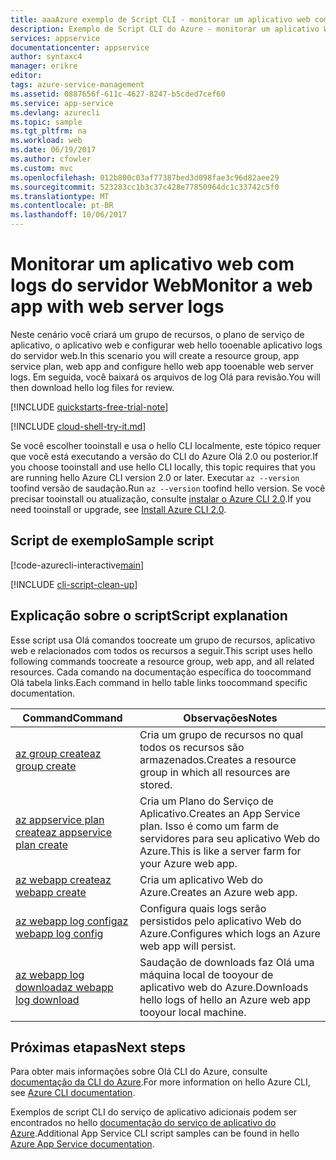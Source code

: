 ```yaml
---
title: aaaAzure exemplo de Script CLI - monitorar um aplicativo web com logs do servidor web | Microsoft Docs
description: Exemplo de Script CLI do Azure - monitorar um aplicativo Web com logs do servidor web
services: appservice
documentationcenter: appservice
author: syntaxc4
manager: erikre
editor: 
tags: azure-service-management
ms.assetid: 0887656f-611c-4627-8247-b5cded7cef60
ms.service: app-service
ms.devlang: azurecli
ms.topic: sample
ms.tgt_pltfrm: na
ms.workload: web
ms.date: 06/19/2017
ms.author: cfowler
ms.custom: mvc
ms.openlocfilehash: 012b800c03af77387bed3d098fae3c96d82aee29
ms.sourcegitcommit: 523283cc1b3c37c428e77850964dc1c33742c5f0
ms.translationtype: MT
ms.contentlocale: pt-BR
ms.lasthandoff: 10/06/2017
---
```

# <a name="monitor-a-web-app-with-web-server-logs"></a><span data-ttu-id="a063d-103">Monitorar um aplicativo web com logs do servidor Web</span><span class="sxs-lookup"><span data-stu-id="a063d-103">Monitor a web app with web server logs</span></span>

<span data-ttu-id="a063d-104">Neste cenário você criará um grupo de recursos, o plano de serviço de aplicativo, o aplicativo web e configurar web hello tooenable aplicativo logs do servidor web.</span><span class="sxs-lookup"><span data-stu-id="a063d-104">In this scenario you will create a resource group, app service plan, web app and configure hello web app tooenable web server logs.</span></span> <span data-ttu-id="a063d-105">Em seguida, você baixará os arquivos de log Olá para revisão.</span><span class="sxs-lookup"><span data-stu-id="a063d-105">You will then download hello log files for review.</span></span>

[!INCLUDE [quickstarts-free-trial-note](../../../includes/quickstarts-free-trial-note.md)]

[!INCLUDE [cloud-shell-try-it.md](../../../includes/cloud-shell-try-it.md)]

<span data-ttu-id="a063d-106">Se você escolher tooinstall e usa o hello CLI localmente, este tópico requer que você está executando a versão do CLI do Azure Olá 2.0 ou posterior.</span><span class="sxs-lookup"><span data-stu-id="a063d-106">If you choose tooinstall and use hello CLI locally, this topic requires that you are running hello Azure CLI version 2.0 or later.</span></span> <span data-ttu-id="a063d-107">Executar `az --version` toofind versão de saudação.</span><span class="sxs-lookup"><span data-stu-id="a063d-107">Run `az --version` toofind hello version.</span></span> <span data-ttu-id="a063d-108">Se você precisar tooinstall ou atualização, consulte [instalar o Azure CLI 2.0]( /cli/azure/install-azure-cli).</span><span class="sxs-lookup"><span data-stu-id="a063d-108">If you need tooinstall or upgrade, see [Install Azure CLI 2.0]( /cli/azure/install-azure-cli).</span></span> 

## <a name="sample-script"></a><span data-ttu-id="a063d-109">Script de exemplo</span><span class="sxs-lookup"><span data-stu-id="a063d-109">Sample script</span></span>

[!code-azurecli-interactive[main](../../../cli_scripts/app-service/monitor-with-logs/monitor-with-logs.sh "Monitor Logs")]

[!INCLUDE [cli-script-clean-up](../../../includes/cli-script-clean-up.md)]

## <a name="script-explanation"></a><span data-ttu-id="a063d-110">Explicação sobre o script</span><span class="sxs-lookup"><span data-stu-id="a063d-110">Script explanation</span></span>

<span data-ttu-id="a063d-111">Esse script usa Olá comandos toocreate um grupo de recursos, aplicativo web e relacionados com todos os recursos a seguir.</span><span class="sxs-lookup"><span data-stu-id="a063d-111">This script uses hello following commands toocreate a resource group, web app, and all related resources.</span></span> <span data-ttu-id="a063d-112">Cada comando na documentação específica do toocommand Olá tabela links.</span><span class="sxs-lookup"><span data-stu-id="a063d-112">Each command in hello table links toocommand specific documentation.</span></span>

| <span data-ttu-id="a063d-113">Command</span><span class="sxs-lookup"><span data-stu-id="a063d-113">Command</span></span> | <span data-ttu-id="a063d-114">Observações</span><span class="sxs-lookup"><span data-stu-id="a063d-114">Notes</span></span> |
|---|---|
| [<span data-ttu-id="a063d-115">az group create</span><span class="sxs-lookup"><span data-stu-id="a063d-115">az group create</span></span>](https://docs.microsoft.com/cli/azure/group#create) | <span data-ttu-id="a063d-116">Cria um grupo de recursos no qual todos os recursos são armazenados.</span><span class="sxs-lookup"><span data-stu-id="a063d-116">Creates a resource group in which all resources are stored.</span></span> |
| [<span data-ttu-id="a063d-117">az appservice plan create</span><span class="sxs-lookup"><span data-stu-id="a063d-117">az appservice plan create</span></span>](https://docs.microsoft.com/cli/azure/appservice/plan#create) | <span data-ttu-id="a063d-118">Cria um Plano do Serviço de Aplicativo.</span><span class="sxs-lookup"><span data-stu-id="a063d-118">Creates an App Service plan.</span></span> <span data-ttu-id="a063d-119">Isso é como um farm de servidores para seu aplicativo Web do Azure.</span><span class="sxs-lookup"><span data-stu-id="a063d-119">This is like a server farm for your Azure web app.</span></span> |
| [<span data-ttu-id="a063d-120">az webapp create</span><span class="sxs-lookup"><span data-stu-id="a063d-120">az webapp create</span></span>](https://docs.microsoft.com/cli/azure/webapp#create) | <span data-ttu-id="a063d-121">Cria um aplicativo Web do Azure.</span><span class="sxs-lookup"><span data-stu-id="a063d-121">Creates an Azure web app.</span></span> |
| [<span data-ttu-id="a063d-122">az webapp log config</span><span class="sxs-lookup"><span data-stu-id="a063d-122">az webapp log config</span></span>](https://docs.microsoft.com/cli/azure/webapp/log#config) | <span data-ttu-id="a063d-123">Configura quais logs serão persistidos pelo aplicativo Web do Azure.</span><span class="sxs-lookup"><span data-stu-id="a063d-123">Configures which logs an Azure web app will persist.</span></span> |
| [<span data-ttu-id="a063d-124">az webapp log download</span><span class="sxs-lookup"><span data-stu-id="a063d-124">az webapp log download</span></span>](https://docs.microsoft.com/cli/azure/webapp/log#download) | <span data-ttu-id="a063d-125">Saudação de downloads faz Olá uma máquina local de tooyour de aplicativo web do Azure.</span><span class="sxs-lookup"><span data-stu-id="a063d-125">Downloads hello logs of hello an Azure web app tooyour local machine.</span></span> |

## <a name="next-steps"></a><span data-ttu-id="a063d-126">Próximas etapas</span><span class="sxs-lookup"><span data-stu-id="a063d-126">Next steps</span></span>

<span data-ttu-id="a063d-127">Para obter mais informações sobre Olá CLI do Azure, consulte [documentação da CLI do Azure](https://docs.microsoft.com/cli/azure/overview).</span><span class="sxs-lookup"><span data-stu-id="a063d-127">For more information on hello Azure CLI, see [Azure CLI documentation](https://docs.microsoft.com/cli/azure/overview).</span></span>

<span data-ttu-id="a063d-128">Exemplos de script CLI do serviço de aplicativo adicionais podem ser encontrados no hello [documentação do serviço de aplicativo do Azure](../app-service-cli-samples.md).</span><span class="sxs-lookup"><span data-stu-id="a063d-128">Additional App Service CLI script samples can be found in hello [Azure App Service documentation](../app-service-cli-samples.md).</span></span>
